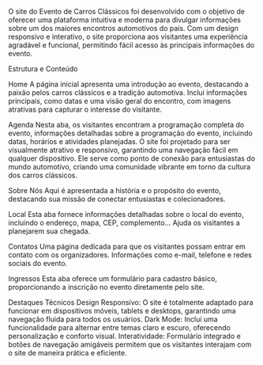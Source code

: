 O site do Evento de Carros Clássicos foi desenvolvido com o objetivo de oferecer uma plataforma intuitiva e moderna para divulgar informações sobre um dos 
maiores encontros automotivos do país. Com um design responsivo e interativo, o site proporciona aos visitantes uma experiência agradável e funcional, 
permitindo fácil acesso às principais informações do evento.

Estrutura e Conteúdo

Home
A página inicial apresenta uma introdução ao evento, destacando a paixão pelos carros clássicos e a tradição automotiva.
Inclui informações principais, como datas e uma visão geral do encontro, com imagens atrativas para capturar o interesse do visitante.

Agenda
Nesta aba, os visitantes encontram a programação completa do evento, informações detalhadas sobre a programação do evento, incluindo datas, horários e atividades planejadas.
O site foi projetado para ser visualmente atrativo e responsivo, garantindo uma navegação fácil em qualquer dispositivo. Ele serve como ponto de conexão para entusiastas do 
mundo automotivo, criando uma comunidade vibrante em torno da cultura dos carros clássicos.

Sobre Nós
Aqui é apresentada a história e o propósito do evento, destacando sua missão de conectar entusiastas e colecionadores.

Local
Esta aba fornece informações detalhadas sobre o local do evento, incluindo o endereço, mapa, CEP, complemento...
Ajuda os visitantes a planejarem sua chegada.

Contatos
Uma página dedicada para que os visitantes possam entrar em contato com os organizadores.
Informações como e-mail, telefone e redes sociais do evento.

Ingressos
Esta aba oferece um formulário para cadastro básico, proporcionando a inscrição no evento diretamente pelo site.

Destaques Técnicos
Design Responsivo: O site é totalmente adaptado para funcionar em dispositivos móveis, tablets e desktops, garantindo uma navegação fluida para todos os usuários.
Dark Mode: Inclui uma funcionalidade para alternar entre temas claro e escuro, oferecendo personalização e conforto visual.
Interatividade: Formulário integrado e botões de navegação amigáveis permitem que os visitantes interajam com o site de maneira prática e eficiente.
